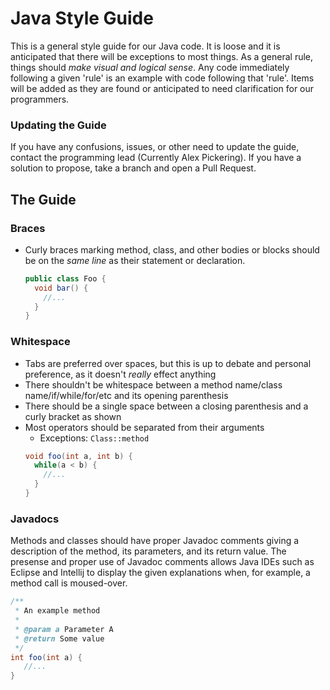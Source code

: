 # Java Style Guide
This is a general style guide for our Java code. It is loose and it is anticipated that there will be exceptions to most things. 
As a general rule, things should _make visual and logical sense_. Any code immediately following a given 'rule' is an example with 
code following that 'rule'.
Items will be added as they are found or anticipated to need clarification for our programmers.

### Updating the Guide
If you have any confusions, issues, or other need to update the guide, contact the programming lead (Currently Alex Pickering). 
If you have a solution to propose, take a branch and open a Pull Request.

## The Guide
### Braces
- Curly braces marking method, class, and other bodies or blocks should be on the _same line_ as their statement or declaration.
  ```java
  public class Foo {
    void bar() {
      //...
    }
  }
  ```

### Whitespace
- Tabs are preferred over spaces, but this is up to debate and personal preference, as it doesn't _really_ effect anything
- There shouldn't be whitespace between a method name/class name/if/while/for/etc and its opening parenthesis
- There should be a single space between a closing parenthesis and a curly bracket as shown
- Most operators should be separated from their arguments
  - Exceptions: `Class::method` 
  ```java
  void foo(int a, int b) {
    while(a < b) {
      //...
    }
  }
  ```

### Javadocs
Methods and classes should have proper Javadoc comments giving a description of the method, its parameters, and its return value. 
The presense and proper use of Javadoc comments allows Java IDEs such as Eclipse and Intellij to display the given explanations 
when, for example, a method call is moused-over.
   ```java
   /**
    * An example method
    *
    * @param a Parameter A
    * @return Some value
    */
   int foo(int a) {
      //...
   }
   ```
